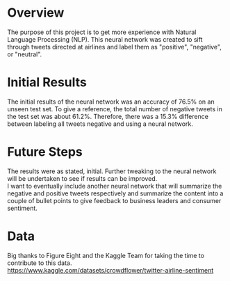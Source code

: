 # Overview
The purpose of this project is to get more experience with Natural Language Processing (NLP).  This neural network was created to sift through tweets directed at airlines and label them as "positive", "negative", or "neutral".  

# Initial Results
The initial results of the neural network was an accuracy of 76.5% on an unseen test set. 
To give a reference, the total number of negative tweets in the test set was about 61.2%.  Therefore, there was a 15.3% difference between labeling all tweets negative and using a neural network.  

# Future Steps
The results were as stated, initial.  Further tweaking to the neural network will be undertaken to see if results can be improved.  
I want to eventually include another neural network that will summarize the negative and positive tweets respectively and summarize the content into a couple of bullet points to give feedback to business leaders and consumer sentiment.  

# Data
Big thanks to Figure Eight and the Kaggle Team for taking the time to contribute to this data.  
https://www.kaggle.com/datasets/crowdflower/twitter-airline-sentiment
